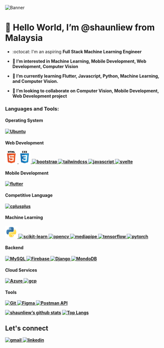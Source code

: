 ![Banner](https://user-images.githubusercontent.com/63916254/202082283-98d8a84c-c141-4e25-b9bf-a97796ea0b15.png)


<h1>👋 Hello World, I’m @shaunliew from Malaysia</h1>

- :octocat: I'm an aspiring <b>Full Stack Machine Learning Engineer
- 👀 I’m interested in Machine Learning, Mobile Development, Web Development, Computer Vision
- 🌱 I’m currently learning Flutter, Javascript, Python, Machine Learning, and Computer Vision.
  
- 💞️ I’m looking to collaborate on <b>Computer Vision, Mobile Development, Web Development project

  
<h3 align="left">Languages and Tools:</h3>

<h4 align="left">Operating System</h4>
<p align="left">
    <a href="https://ubuntu.com/" target="_blank">
        <img src="https://external-content.duckduckgo.com/iu/?u=https%3A%2F%2Flogos-download.com%2Fwp-content%2Fuploads%2F2016%2F02%2FUbuntu.png&f=1&nofb=1&ipt=7f5cf83092dcd00a6b2693a993624b3686faa48a0aa87ac5890385b139895781&ipo=images"
            alt="Ubuntu" width="40" height="40" /> </a>
</p>   
<h4 align="left">Web Development</h4>
  
<p align="left">
     <a href="https://www.w3.org/html/" target="_blank">
        <img src="https://raw.githubusercontent.com/devicons/devicon/master/icons/html5/html5-original-wordmark.svg"
            alt="html5" width="40" height="40" /> </a>
    <a href="https://www.w3schools.com/css/" target="_blank">
        <img src="https://raw.githubusercontent.com/devicons/devicon/master/icons/css3/css3-original-wordmark.svg"
            alt="css3" width="40" height="40" /> </a>
      <a href="https://www.w3schools.com/bootstrap/default.asp" target="_blank">
        <img src="https://external-content.duckduckgo.com/iu/?u=http%3A%2F%2Fpluspng.com%2Fimg-png%2Fbootstrap-png-bootstrap-512.png&f=1&nofb=1"
            alt="bootstrap" width="40" height="40" /> </a>
        <a href="https://tailwindcss.com/" target="_blank">
        <img src="https://codekitapp.com/images/help/free-tailwind-icon@2x.png"
            alt="tailwindcss" width="40" height="40" /> </a>
        <a href="https://www.w3schools.com/js/DEFAULT.asp" target="_blank">
        <img src="https://pluspng.com/img-png/javascript-vector-png-javascript-vector-logo-600.png"
            alt="javascript" width="40" height="40" /> </a>
        <a href="https://svelte.dev/" target="_blank">
        <img src="https://external-content.duckduckgo.com/iu/?u=https%3A%2F%2Frednet.io%2Fassets%2Farticles%2F2021-05-27-svelte-getting-started%2Fsvelte-logo.png&f=1&nofb=1&ipt=a67303df0f932ef5a1d908cd302ff83412a5a8aecb17699d2a0b622ad740d942&ipo=images"
            alt="svelte" width="40" height="40" /> </a>
</p>  
  
<h4 align="left">Mobile Development</h4>
<p align="left">
    <a href="https://flutter.dev/learn" target="_blank">
        <img src="https://res.cloudinary.com/practicaldev/image/fetch/s--HXeoZCLR--/c_limit%2Cf_auto%2Cfl_progressive%2Cq_auto%2Cw_880/https://roszkowski.dev/images/2020-05-04/logo_flutter_1080px_clr.png"
            alt="flutter" width="40" height="40" /> </a>
</p>  
  
<h4 align="left">Competitive Language</h4>
<p align="left">
    <a href="https://www.w3schools.com/cpp/" target="_blank">
        <img src="https://user-images.githubusercontent.com/63916254/158005176-11c89c3f-527d-49f6-847e-ab8bd0265728.png"
            alt="cplusplus" width="40" height="40" /> </a>
</p>  
  
<h4 align="left">Machine Learning</h4>  
<p align="left">
    <a href="https://www.python.org" target="_blank">
        <img src="https://raw.githubusercontent.com/devicons/devicon/master/icons/python/python-original.svg"
            alt="python" width="40" height="40" /> </a>
      <a href="https://scikit-learn.org/stable/about.html" target="_blank">
        <img src="https://user-images.githubusercontent.com/63916254/158005021-d4bc1389-c8b2-407b-9b8e-813d9adb6eaa.png"
            alt="scikit-learn" width="55" height="40" /> </a>
       <a href="https://opencv.org/" target="_blank">
        <img src="https://duckduckgo.com/i/bd708523.png"
            alt="opencv" width="40" height="40" /> </a>
        <a href="https://mediapipe.dev/index.html" target="_blank">
        <img src="https://mediapipe.dev/assets/img/brand.svg"
            alt="mediapipe"  height="50" /> </a>
        <a href="https://www.tensorflow.org/learn" target="_blank">
        <img src="https://www.gstatic.com/devrel-devsite/prod/vefe830b4ddbb6fbf9f8f84fc45bd4079738c13cea1a4dbeb400bd711e695c305/tensorflow/images/lockup.svg"
            alt="tensorflow"   height="50" /> </a> 
         <a href="https://pytorch.org/" target="_blank">
        <img src="https://external-content.duckduckgo.com/iu/?u=https%3A%2F%2Fcdn.icon-icons.com%2Ficons2%2F2699%2FPNG%2F512%2Fpytorch_logo_icon_169823.png&f=1&nofb=1&ipt=153275c962694424734711c0fc838f9baf5e973cf34d458caa1eb12094c1da3a&ipo=images"
            alt="pytorch"   height="50" /> </a> 
</p>
  
<h4 align="left">Backend</h4>  
<p align="left">
    <a href="https://www.mysql.com/" target="_blank">
        <img src="https://www.mysql.com/common/logos/logo-mysql-170x115.png"
            alt="MySQL" width="50" height="40" /> </a>
      <a href="https://firebase.google.com/" target="_blank">
        <img src="https://pluspng.com/img-png/firebase-logo-png-firebase-logo-png-transparent-amp-svg-vector-pluspng-2400x3291.png"
            alt="Firebase"  height="40" /> </a>
        <a href="https://www.djangoproject.com/" target="_blank">
        <img src="https://external-content.duckduckgo.com/iu/?u=https%3A%2F%2Flogodix.com%2Flogo%2F1758841.png&f=1&nofb=1&ipt=c269d66967e864bd1960d6f9039226747e6869380a939c214e5eaf1a7826cb6c&ipo=images"
            alt="Django"  height="40" /> </a>
          <a href="https://www.mongodb.com/" target="_blank">
        <img src="https://external-content.duckduckgo.com/iu/?u=https%3A%2F%2Fcdn.icon-icons.com%2Ficons2%2F2699%2FPNG%2F512%2Fmongodb_logo_icon_170944.png&f=1&nofb=1&ipt=0a3245df5a385a1a17174201f66b21b60545992075cefa33f7fc16b29532eb38&ipo=images"
            alt="MondoDB"  height="40" /> </a>
</p> 
</p>

  
<h4 align="left">Cloud Services</h4>  
<p align="left">
    <a href="https://learn.microsoft.com/en-us/training/azure/" target="_blank">
        <img src="https://external-content.duckduckgo.com/iu/?u=https%3A%2F%2Fswimburger.net%2Fmedia%2Fppnn3pcl%2Fazure.png&f=1&nofb=1&ipt=7882fb0296c3e3b05092e75b3df8e23513bc0a2ddf68a5a37bff861ed2aa0e25&ipo=images"
            alt="Azure" width="50" height="40" /> </a>
      <a href="https://cloud.google.com/training" target="_blank">
        <img src="https://www.join.law/images/product/google/cloud-icon.png"
            alt="gcp"  height="40" /> </a>
</p> 
</p>
  
<h4 align="left">Tools</h4>  
<p align="left">
    <a href="https://git-scm.com/" target="_blank">
        <img src="https://git-scm.com/images/logo@2x.png"
            alt="Git" width="60" height="40" /> </a>
      <a href="https://www.figma.com" target="_blank">
        <img src="https://external-content.duckduckgo.com/iu/?u=https%3A%2F%2Fwww.onlinemarketingtools.pro%2Fwp-content%2Fuploads%2F2018%2F10%2FFigma-logo.png&f=1&nofb=1"
            alt="Figma" width="40" height="40" /> </a>
      <a href="https://www.postman.com/" target="_blank">
        <img src="https://external-content.duckduckgo.com/iu/?u=https%3A%2F%2Fblog.scottlogic.com%2Fmmcalroy%2Fassets%2FpostmanLogo.png&f=1&nofb=1&ipt=d8b822043adde222f23a110489a837e4f8553f13e22249132aea76e7fc72a619&ipo=images"
            alt="Postman API" width="40" height="40" /> </a>  
</p> 

[![shaunliew’s github stats](https://github-readme-stats.vercel.app/api?username=shaunliew&theme=tokyonight)](https://github.com/shaunliew)
[![Top Langs](https://github-readme-stats.vercel.app/api/top-langs/?username=shaunliew&layout=compact&theme=react)](https://github.com/shaunliew)

<h2>Let's connect</h2>
<p align="left">
    <a href="mailto: shaunliew20@gmail.com" target="_blank">
        <img src="https://user-images.githubusercontent.com/63916254/158004837-7c7bb0f6-1843-441d-a234-30a8da6cae9e.png"
            alt="gmail" width="89" height="45" /> </a>
    <a href="https://www.linkedin.com/in/shaun-l-73a86612a/" target="_blank">
        <img src="https://user-images.githubusercontent.com/63916254/158004908-f67aa5e3-4de9-4372-851c-96c67ac46b2f.png"
            alt="linkedin" width="80" height="45" /> </a>
</p>  
  
<!---
shaunliew/shaunliew is a ✨ special ✨ repository because its `README.md` (this file) appears on your GitHub profile.
You can click the Preview link to take a look at your changes.
--->
